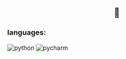 

## <div align="center">🌺</div>  
  




### languages:
![python](https://img.shields.io/badge/Python-3776AB?style=for-the-badge&logo=python&logoColor=white)
![pycharm](https://img.shields.io/badge/PyCharm-000000.svg?&style=for-the-badge&logo=PyCharm&logoColor=white)
